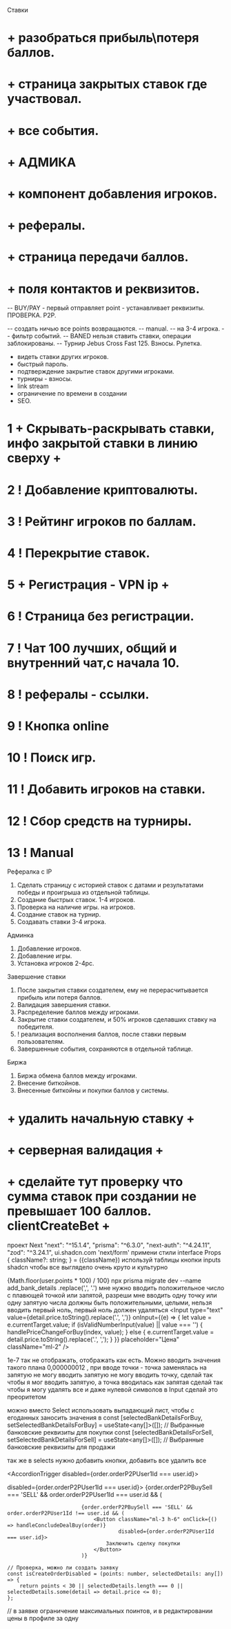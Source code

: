 Ставки
# + разобраться прибыль\потеря баллов.
# + страница закрытых ставок где участвовал.
# + все события.
# + АДМИКА
# + компонент добавления игроков.
# + рефералы.
# + страница передачи баллов.
# + поля контактов и реквизитов.

-- BUY/PAY - первый отправляет point - устанавливает реквизиты. ПРОВЕРКА. P2P.


-- создать ничью все points возвращаются.
-- manual.
-- на 3-4 игрока.
-- фильтр событий.
-- BANED нельзя ставить ставки, операции заблокированы.
-- Турнир Jebus Cross Fast 125. Взносы. Рулетка.


- видеть ставки других игроков.
- быстрый пароль.
- подтверждение закрытие ставок другими игроками.
- турниры - взносы.
- link stream
- ограничение по времени в создании
- SEO.

# 1 + Скрывать-раскрывать ставки, инфо закрытой ставки в линию сверху +
# 2 ! Добавление криптовалюты.
# 3 ! Рейтинг игроков по баллам.
# 4 ! Перекрытие ставок.
# 5 + Регистрация - VPN ip +
# 6 ! Страница без регистрации.
# 7 ! Чат 100 лучших, общий и внутренний чат,с начала 10.
# 8 ! рефералы - ссылки.
# 9 ! Кнопка online
# 10 ! Поиск игр.
# 11 ! Добавить игроков на ставки.
# 12 ! Сбор средств на турниры.
# 13 ! Manual

Рефералка с IP
1. Сделать страницу с историей ставок с датами и результатами победы и проигрыша из отдельной таблицы.
2. Создание быстрых ставок. 1-4 игроков.
3. Проверка на наличие игры. на игроков.
4. Создание ставок на турнир.
5. Создавать ставки 3-4 игрока.

Админка
1. Добавление игроков.
2. Добавление игры.
3. Установка игроков 2-4pc.

Завершение ставки
1. После закрытия ставки создателем, ему не перерасчитывается прибыль или потеря баллов.
2. Валидация завершения ставки.
3. Распределение баллов между игроками.
4. Закрытие ставки создателем, и 50% игроков сделавших ставку на победителя.
5. ! реализация восполнения баллов, после ставки первым пользователям.
6. Завершенные события, сохраняются в отдельной таблице.

Биржа
1. Биржа обмена баллов между игроками.
2. Внесение биткойнов.
3. Внесенные биткойны и покупки баллов у системы.


# + удалить начальную ставку +
# + серверная валидация +
# + сделайте тут проверку что сумма ставок при создании не превышает 100 баллов. clientCreateBet +

проект Next "next": "^15.1.4",  "prisma": "^6.3.0", "next-auth": "^4.24.11",  "zod": "^3.24.1", ui.shadcn.com 'next/form'
примени стили interface Props { className?: string; }   = ({className}) используй таблицы кнопки inputs shadcn чтобы все выглядело очень круто и культурно

{Math.floor(user.points * 100) / 100}
npx prisma migrate dev --name add_bank_details
.replace(',', '.')
мне нужно вводить положительное число с плавющей точкой или запятой, разреши мне вводить одну точку или одну запятую
числа должны быть положительными, целыми, нельзя вводить первый ноль, первый ноль должен удаляться
                            <Input
                                type="text"
                                value={detail.price.toString().replace('.', ',')}
                                onInput={(e) => {
                                    let value = e.currentTarget.value;
                                    if (isValidNumberInput(value) || value === '') {
                                        handlePriceChangeForBuy(index, value);
                                    } else {
                                        e.currentTarget.value = detail.price.toString().replace('.', ',');
                                    }
                                }}
                                placeholder="Цена"
                                className="ml-2"
                            />

1e-7 так не отображать, отображать как есть. Можно вводить значения такого плана 0,000000012 , при вводе точки - точка заменялась на запятую
не могу вводить запятую не могу вводить точку, сделай так чтобы я мог вводить запятую, а точка вводилась как запятая
сделай так чтобы я могу удалять все и даже нулевой символов в Input сделай это преоритетом

можно вместо Select использовать выпадающий лист, чтобы с егоданных заносить значения в
const [selectedBankDetailsForBuy, setSelectedBankDetailsForBuy] = useState<any[]>([]); // Выбранные банковские реквизиты для покупки
const [selectedBankDetailsForSell, setSelectedBankDetailsForSell] = useState<any[]>([]); // Выбранные банковские реквизиты для продажи

так же в selects нужно добавить кнопки, добавить все удалить все

<AccordionTrigger disabled={order.orderP2PUser1Id === user.id}>

disabled={order.orderP2PUser1Id === user.id}>
{order.orderP2PBuySell === 'SELL' && order.orderP2PUser1Id === user.id && (

                            {order.orderP2PBuySell === 'SELL' &&  order.orderP2PUser1Id !== user.id && (
                                <Button className="ml-3 h-6" onClick={() => handleConcludeDealBuy(order)}
                                        disabled={order.orderP2PUser1Id === user.id}>
                                    Заключить сделку покупки
                                </Button>
                            )}

    // Проверка, можно ли создать заявку
    const isCreateOrderDisabled = (points: number, selectedDetails: any[]) => {
        return points < 30 || selectedDetails.length === 0 || selectedDetails.some(detail => detail.price <= 0);
    };

// в заявке ограничение максимальных поинтов, и в редактировании цены в профиле за одну